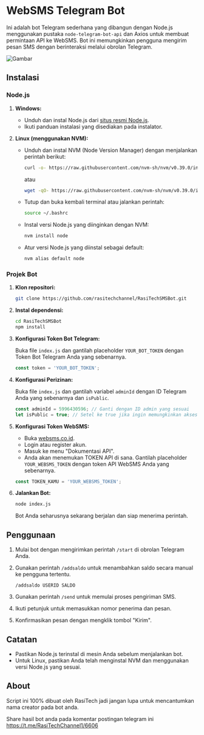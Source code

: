 # WebSMS Telegram Bot

Ini adalah bot Telegram sederhana yang dibangun dengan Node.js menggunakan pustaka `node-telegram-bot-api` dan Axios untuk membuat permintaan API ke WebSMS. Bot ini memungkinkan pengguna mengirim pesan SMS dengan berinteraksi melalui obrolan Telegram.

![Gambar](https://hosting.rasitechchannel.my.id/sc/file_135.jpg)

## Instalasi

### Node.js

1. **Windows:**

   - Unduh dan instal Node.js dari [situs resmi Node.js](https://nodejs.org/).
   - Ikuti panduan instalasi yang disediakan pada instalator.

2. **Linux (menggunakan NVM):**

   - Unduh dan instal NVM (Node Version Manager) dengan menjalankan perintah berikut:

     ```bash
     curl -o- https://raw.githubusercontent.com/nvm-sh/nvm/v0.39.0/install.sh | bash
     ```

     atau

     ```bash
     wget -qO- https://raw.githubusercontent.com/nvm-sh/nvm/v0.39.0/install.sh | bash
     ```

   - Tutup dan buka kembali terminal atau jalankan perintah:

     ```bash
     source ~/.bashrc
     ```

   - Instal versi Node.js yang diinginkan dengan NVM:

     ```bash
     nvm install node
     ```

   - Atur versi Node.js yang diinstal sebagai default:

     ```bash
     nvm alias default node
     ```

### Projek Bot

1. **Klon repositori:**

   ```bash
   git clone https://github.com/rasitechchannel/RasiTechSMSBot.git
   ```

2. **Instal dependensi:**

   ```bash
   cd RasiTechSMSBot
   npm install
   ```

3. **Konfigurasi Token Bot Telegram:**

   Buka file `index.js` dan gantilah placeholder `YOUR_BOT_TOKEN` dengan Token Bot Telegram Anda yang sebenarnya.

   ```javascript
   const token = 'YOUR_BOT_TOKEN';
   ```
   
4. **Konfigurasi Perizinan:**

   Buka file `index.js` dan gantilah variabel `adminId` dengan ID Telegram Anda yang sebenarnya dan `isPublic`.

   ```javascript
   const adminId = 5996430596; // Ganti dengan ID admin yang sesuai
   let isPublic = true; // Setel ke true jika ingin memungkinkan akses publik
   ```
   
5. **Konfigurasi Token WebSMS:**

   - Buka [websms.co.id](https://websms.co.id).
   - Login atau register akun.
   - Masuk ke menu "Dokumentasi API".
   - Anda akan menemukan TOKEN API di sana. Gantilah placeholder `YOUR_WEBSMS_TOKEN` dengan token API WebSMS Anda yang sebenarnya.

   ```javascript
   const TOKEN_KAMU = 'YOUR_WEBSMS_TOKEN';
   ```

6. **Jalankan Bot:**

   ```bash
   node index.js
   ```

   Bot Anda seharusnya sekarang berjalan dan siap menerima perintah.

## Penggunaan

1. Mulai bot dengan mengirimkan perintah `/start` di obrolan Telegram Anda.

2. Gunakan perintah `/addsaldo` untuk menambahkan saldo secara manual ke pengguna tertentu.

   ```
   /addsaldo USERID SALDO
   ```

3. Gunakan perintah `/send` untuk memulai proses pengiriman SMS.

4. Ikuti petunjuk untuk memasukkan nomor penerima dan pesan.

5. Konfirmasikan pesan dengan mengklik tombol "Kirim".

## Catatan

- Pastikan Node.js terinstal di mesin Anda sebelum menjalankan bot.
- Untuk Linux, pastikan Anda telah menginstal NVM dan menggunakan versi Node.js yang sesuai.

## About
Script ini 100% dibuat oleh RasiTech jadi jangan lupa untuk mencantumkan nama creator pada bot anda.

Share hasil bot anda pada komentar postingan telegram ini
https://t.me/RasiTechChannel1/6606
